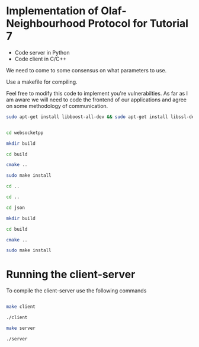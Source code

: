 # Implementation of Olaf-Neighbourhood Protocol for Tutorial 7

- Code server in Python
- Code client in C/C++

We need to come to some consensus on what parameters to use.

Use a makefile for compiling.

Feel free to modify this code to implement you're vulnerabilties. As far as I am aware we will need to code the frontend of our applications and agree on some methodology of communication.

```bash
sudo apt-get install libboost-all-dev && sudo apt-get install libssl-dev && sudo apt-get install zlib1g-dev


cd websocketpp

mkdir build

cd build

cmake ..

sudo make install

cd ..

cd ..

cd json

mkdir build

cd build

cmake ..

sudo make install
```
# Running the client-server

To compile the client-server use the following commands

```bash

make client

./client

make server

./server

```

